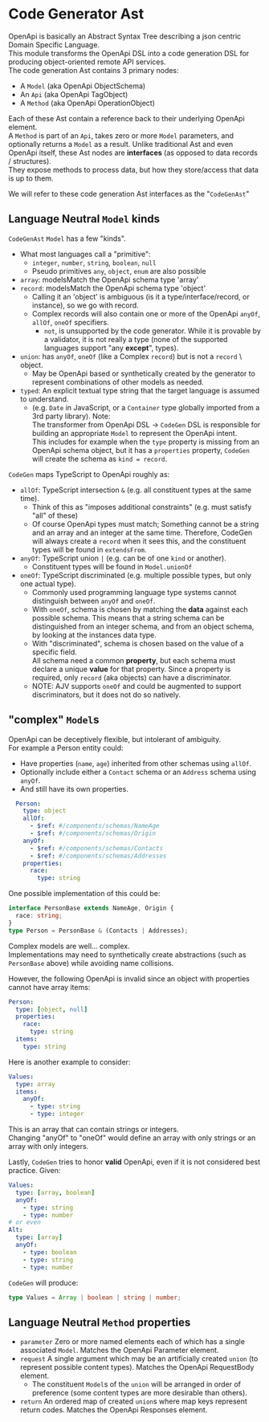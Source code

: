# Code Generator Ast

OpenApi is basically an Abstract Syntax Tree describing a json centric Domain Specific Language.   
This module transforms the OpenApi DSL into a code generation DSL for producing object-oriented remote API services.  
The code generation Ast contains 3 primary nodes:

* A `Model` (aka OpenApi ObjectSchema)
* An `Api` (aka OpenApi TagObject)
* A `Method` (aka OpenApi OperationObject)

Each of these Ast contain a reference back to their underlying OpenApi element.  
A `Method` is part of an `Api`, takes zero or more `Model` parameters, and optionally returns a `Model` as a result.
Unlike traditional Ast and even OpenApi itself, these Ast nodes are **interfaces** (as opposed to data records / structures).  
They expose methods to process data, but how they store/access that data is up to them.

We will refer to these code generation Ast interfaces as the "`CodeGenAst`"

## Language Neutral `Model` kinds

`CodeGenAst` `Model` has a few "kinds".

* What most languages call a "primitive":
    * `integer`, `number`, `string`, `boolean`, `null`
    * Pseudo primitives `any`, `object`, `enum` are also possible
* `array`: modelsMatch the OpenApi schema type 'array'
* `record`: modelsMatch the OpenApi schema type 'object'
    * Calling it an 'object' is ambiguous (is it a type/interface/record, or instance), so we go with record.
    * Complex records will also contain one or more of the OpenApi `anyOf`, `allOf`, `oneOf` specifiers.
        * `not`, is unsupported by the code generator. While it is provable by a validator, it is not really a type (none of the supported languages support "any **except**", types).
* `union`: has `anyOf`, `oneOf` (like a Complex `record`) but is not a `record` \ object.
    * May be OpenApi based or synthetically created by the generator to represent combinations of other models as needed.
* `typed`: An explicit textual type string that the target language is assumed to understand.
    * (e.g. `Date` in JavaScript, or a `Container` type globally imported from a 3rd party library).
      Note:  
      The transformer from OpenApi DSL -> `CodeGen` DSL is responsible for building an appropriate `Model` to represent the OpenApi intent.  
      This includes for example when the `type` property is missing from an OpenApi schema object, but it has a `properties` property, `CodeGen` will create the schema as `kind = record`.

`CodeGen` maps TypeScript to OpenApi roughly as:

* `allOf`: TypeScript intersection `&` (e.g. all constituent types at the same time).
    * Think of this as "imposes additional constraints" (e.g. must satisfy "all" of these)
    * Of course OpenApi types must match;
      Something cannot be a string and an array and an integer at the same time.
      Therefore, CodeGen will always create a `record` when it sees this, and the constituent types will be found in `extendsFrom`.
* `anyOf`: TypeScript union `|` (e.g. can be of one `kind` or another).
    * Constituent types will be found in `Model.unionOf`
* `oneOf`: TypeScript discriminated (e.g. multiple possible types, but only one actual type).
    * Commonly used programming language type systems cannot distinguish between `anyOf` and `oneOf`.
    * With `oneOf`, schema is chosen by matching the **data** against each possible schema.
      This means that a string schema can be distinguished from an integer schema, and from an object schema, by looking at the instances data type.
    * With "discriminated", schema is chosen based on the value of a specific field.  
      All schema need a common **property**, but each schema must declare a unique **value** for that property.
      Since a property is required, only `record` (aka objects) can have a discriminator.
    * NOTE: AJV supports `oneOf` and could be augmented to support discriminators, but it does not do so natively.

## "complex" `Model`s

OpenApi can be deceptively flexible, but intolerant of ambiguity.  
For example a Person entity could:

* Have properties (`name`, `age`) inherited from other schemas using `allOf`.
* Optionally include either a `Contact` schema or an `Address` schema using `anyOf`.
* And still have its own properties.

```yaml
  Person:
    type: object
    allOf:
      - $ref: #/components/schemas/NameAge
      - $ref: #/components/schemas/Origin
    anyOf:
      - $ref: #/components/schemas/Contacts
      - $ref: #/components/schemas/Addresses
    properties:
      race:
        type: string
```

One possible implementation of this could be:

```typescript
interface PersonBase extends NameAge, Origin {
  race: string;
}
type Person = PersonBase & (Contacts | Addresses);
```

Complex models are well... complex.  
Implementations may need to synthetically create abstractions (such as `PersonBase` above) while avoiding name collisions.

However, the following OpenApi is invalid since an object with properties cannot have array items:

```yaml
Person:
  type: [object, null]
  properties:
    race:
      type: string
  items:
    type: string
```

Here is another example to consider:

```yaml
Values:
  type: array
  items:
    anyOf:
      - type: string
      - type: integer
```

This is an array that can contain strings or integers.  
Changing "anyOf" to "oneOf" would define an array with only strings or an array with only integers.

Lastly, `CodeGen` tries to honor **valid** OpenApi, even if it is not considered best practice.
Given:

```yaml
Values:
  type: [array, boolean]
  anyOf:
    - type: string
    - type: number
# or even
Alt:
  type: [array]
  anyOf:
    - type: boolean
    - type: string
    - type: number
```

`CodeGen` will produce:

```typescript
type Values = Array | boolean | string | number;
```

## Language Neutral `Method` properties

* `parameter` Zero or more named elements each of which has a single associated `Model`. Matches the OpenApi Parameter element.
* `request` A single argument which may be an artificially created `union` (to represent possible content types). Matches the OpenApi RequestBody element.
    * The constituent `Model`s of the `union` will be arranged in order of preference (some content types are more desirable than others).
* `return` An ordered map of created `union`s where map keys represent return codes. Matches the OpenApi Responses element.
